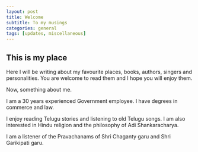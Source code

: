 ```yaml
---
layout: post
title: Welcome
subtitle: To my musings
categories: general
tags: [updates, miscellaneous]
---
```


## This is my place

Here I will be writing about my favourite places, books, authors, singers and personalities. You are welcome to read them and I hope you will enjoy them.

Now, something about me.

I am a 30 years experienced Government employee. I have degrees in commerce and law. 

I enjoy reading Telugu stories and listening to old Telugu songs. I am also interested in Hindu religion and the philosophy of Adi Shankaracharya.

I am a listener of the Pravachanams of Shri Chaganty garu and Shri Garikipati garu.